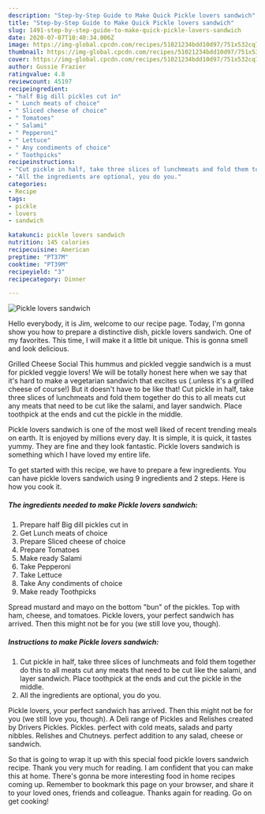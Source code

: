 ```yaml
---
description: "Step-by-Step Guide to Make Quick Pickle lovers sandwich"
title: "Step-by-Step Guide to Make Quick Pickle lovers sandwich"
slug: 1491-step-by-step-guide-to-make-quick-pickle-lovers-sandwich
date: 2020-07-07T10:40:34.006Z
image: https://img-global.cpcdn.com/recipes/51021234bdd10d97/751x532cq70/pickle-lovers-sandwich-recipe-main-photo.jpg
thumbnail: https://img-global.cpcdn.com/recipes/51021234bdd10d97/751x532cq70/pickle-lovers-sandwich-recipe-main-photo.jpg
cover: https://img-global.cpcdn.com/recipes/51021234bdd10d97/751x532cq70/pickle-lovers-sandwich-recipe-main-photo.jpg
author: Gussie Frazier
ratingvalue: 4.8
reviewcount: 45197
recipeingredient:
- "half Big dill pickles cut in"
- " Lunch meats of choice"
- " Sliced cheese of choice"
- " Tomatoes"
- " Salami"
- " Pepperoni"
- " Lettuce"
- " Any condiments of choice"
- " Toothpicks"
recipeinstructions:
- "Cut pickle in half, take three slices of lunchmeats and fold them together do this to all meats cut any meats that need to be cut like the salami, and layer sandwich. Place toothpick at the ends and cut the pickle in the middle."
- "All the ingredients are optional, you do you."
categories:
- Recipe
tags:
- pickle
- lovers
- sandwich

katakunci: pickle lovers sandwich 
nutrition: 145 calories
recipecuisine: American
preptime: "PT37M"
cooktime: "PT39M"
recipeyield: "3"
recipecategory: Dinner

---
```



![Pickle lovers sandwich](https://img-global.cpcdn.com/recipes/51021234bdd10d97/751x532cq70/pickle-lovers-sandwich-recipe-main-photo.jpg)

Hello everybody, it is Jim, welcome to our recipe page. Today, I'm gonna show you how to prepare a distinctive dish, pickle lovers sandwich. One of my favorites. This time, I will make it a little bit unique. This is gonna smell and look delicious.

Grilled Cheese Social This hummus and pickled veggie sandwich is a must for pickled veggie lovers! We will be totally honest here when we say that it&#39;s hard to make a vegetarian sandwich that excites us (.unless it&#39;s a grilled cheese of course!) But it doesn&#39;t have to be like that! Cut pickle in half, take three slices of lunchmeats and fold them together do this to all meats cut any meats that need to be cut like the salami, and layer sandwich. Place toothpick at the ends and cut the pickle in the middle.

Pickle lovers sandwich is one of the most well liked of recent trending meals on earth. It is enjoyed by millions every day. It is simple, it is quick, it tastes yummy. They are fine and they look fantastic. Pickle lovers sandwich is something which I have loved my entire life.


To get started with this recipe, we have to prepare a few ingredients. You can have pickle lovers sandwich using 9 ingredients and 2 steps. Here is how you cook it.

<!--inarticleads1-->

##### The ingredients needed to make Pickle lovers sandwich:

1. Prepare half Big dill pickles cut in
1. Get  Lunch meats of choice
1. Prepare  Sliced cheese of choice
1. Prepare  Tomatoes
1. Make ready  Salami
1. Take  Pepperoni
1. Take  Lettuce
1. Take  Any condiments of choice
1. Make ready  Toothpicks


Spread mustard and mayo on the bottom &#34;bun&#34; of the pickles. Top with ham, cheese, and tomatoes. Pickle lovers, your perfect sandwich has arrived. Then this might not be for you (we still love you, though). 

<!--inarticleads2-->

##### Instructions to make Pickle lovers sandwich:

1. Cut pickle in half, take three slices of lunchmeats and fold them together do this to all meats cut any meats that need to be cut like the salami, and layer sandwich. Place toothpick at the ends and cut the pickle in the middle.
1. All the ingredients are optional, you do you.


Pickle lovers, your perfect sandwich has arrived. Then this might not be for you (we still love you, though). A Deli range of Pickles and Relishes created by Drivers Pickles. Pickles. perfect with cold meats, salads and party nibbles. Relishes and Chutneys. perfect addition to any salad, cheese or sandwich. 

So that is going to wrap it up with this special food pickle lovers sandwich recipe. Thank you very much for reading. I am confident that you can make this at home. There's gonna be more interesting food in home recipes coming up. Remember to bookmark this page on your browser, and share it to your loved ones, friends and colleague. Thanks again for reading. Go on get cooking!
